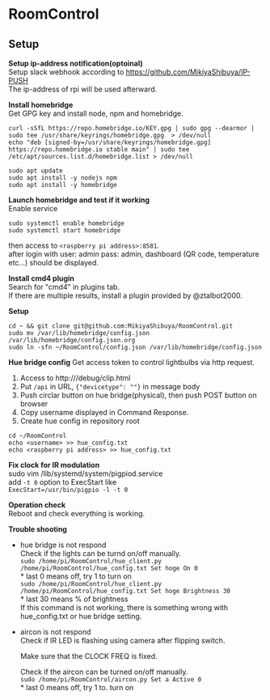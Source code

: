 # RoomControl

## Setup

**Setup ip-address notification(optoinal)**  
Setup slack webhook according to https://github.com/MikiyaShibuya/IP-PUSH  
The ip-address of rpi will be used afterward.  

**Install homebridge**  
Get GPG key and install node, npm and homebridge.  
```
curl -sSfL https://repo.homebridge.io/KEY.gpg | sudo gpg --dearmor | sudo tee /usr/share/keyrings/homebridge.gpg  > /dev/null
echo "deb [signed-by=/usr/share/keyrings/homebridge.gpg] https://repo.homebridge.io stable main" | sudo tee /etc/apt/sources.list.d/homebridge.list > /dev/null

sudo apt update
sudo apt install -y nodejs npm
sudo apt install -y homebridge
```

**Launch homebridge and test if it working**  
Enable service  
```
sudo systemctl enable homebridge
sudo systemctl start homebridge
```
then access to `<raspberry pi address>:8581`.  
after login with user: admin pass: admin, dashboard (QR code, temperature etc...) should be displayed.   

**Install cmd4 plugin**  
Search for "cmd4" in plugins tab.  
If there are multiple results, install a plugin provided by @ztalbot2000.  

**Setup**  
```
cd ~ && git clone git@github.com:MikiyaShibuya/RoomControl.git
sudo mv /var/lib/homebridge/config.json /var/lib/homebridge/config.json.org
sudo ln -sfn ~/RoomControl/config.json /var/lib/homebridge/config.json
```

**Hue bridge config**
Get access token to control lightbulbs via http request.  
1. Access to http://<raspberry pi address>/debug/clip.html
2. Put `/api` in URL, `{"devicetype": ""}` in message body
3. Push circlar button on hue bridge(physical), then push POST button on browser
4. Copy username displayed in Command Response.
5. Create hue config in repository root
```
cd ~/RoomControl
echo <username> >> hue_config.txt
echo <raspberry pi address> >> hue_config.txt
```
  
**Fix clock for IR modulation**  
sudo vim /lib/systemd/system/pigpiod.service  
add `-t 0` option to ExecStart like  
`ExecStart=/usr/bin/pigpio -l -t 0`

**Operation check**  
Reboot and check everything is working.  

**Trouble shooting**  
* hue bridge is not respond  
  Check if the lights can be turnd on/off manually.  
  `sudo /home/pi/RoomControl/hue_client.py /home/pi/RoomControl/hue_config.txt Set hoge On 0`  
  \* last 0 means off, try 1 to turn on  
  `sudo /home/pi/RoomControl/hue_client.py /home/pi/RoomControl/hue_config.txt Set hoge Brightness 30`  
  \* last 30 means % of brightness  
  If this command is not working, there is something wrong with hue_config.txt or hue bridge setting.  

* aircon is not respond  
  Check if IR LED is flashing using camera after flipping switch.

  Make sure that the CLOCK FREQ is fixed.

  Check if the aircon can be turned on/off manually.  
  `sudo /home/pi/RoomControl/aircon.py Set a Active 0`  
  \* last 0 means off, try 1 to. turn on
  
